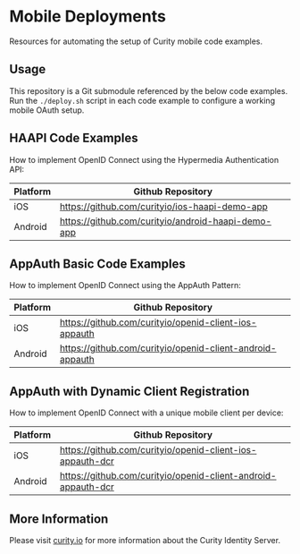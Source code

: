 # Mobile Deployments

Resources for automating the setup of Curity mobile code examples.

## Usage

This repository is a Git submodule referenced by the below code examples.\
Run the `./deploy.sh` script in each code example to configure a working mobile OAuth setup.

## HAAPI Code Examples

How to implement OpenID Connect using the Hypermedia Authentication API:

| Platform | Github Repository |
| -------- | ----------------- |
| iOS | https://github.com/curityio/ios-haapi-demo-app |
| Android | https://github.com/curityio/android-haapi-demo-app |

## AppAuth Basic Code Examples

How to implement OpenID Connect using the AppAuth Pattern:

| Platform | Github Repository |
| -------- | ----------------- |
| iOS | https://github.com/curityio/openid-client-ios-appauth |
| Android | https://github.com/curityio/openid-client-android-appauth |

## AppAuth with Dynamic Client Registration

How to implement OpenID Connect with a unique mobile client per device:

| Platform | Github Repository |
| -------- | ----------------- |
| iOS | https://github.com/curityio/openid-client-ios-appauth-dcr |
| Android | https://github.com/curityio/openid-client-android-appauth-dcr |

## More Information

Please visit [curity.io](https://curity.io/) for more information about the Curity Identity Server.
